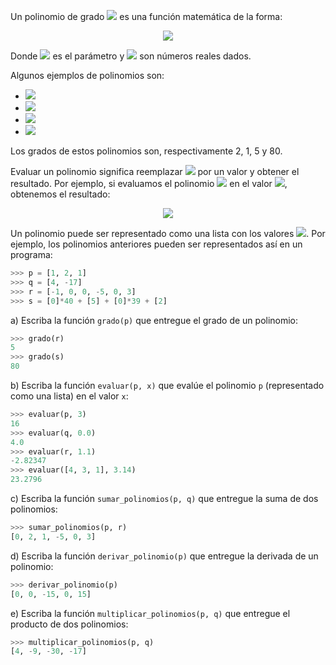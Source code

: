 Un polinomio de grado <img src="https://render.githubusercontent.com/render/math?math=n">
es una función matemática de la forma:

<p align="center" width="100%">
<img src="https://render.githubusercontent.com/render/math?math=p(x) = a_{0} %2B a_{1}x %2B a_{2}x^{2} %2B a_{3}x^{3} %2B \ldots %2B a_{n}x^{n}">
</p>

Donde <img src="https://render.githubusercontent.com/render/math?math=x"> es
el parámetro y <img src="https://render.githubusercontent.com/render/math?math=a_{0}, a_{1}, \ldots, a_{n}">
son números reales dados.

Algunos ejemplos de polinomios son:
* <img src="https://render.githubusercontent.com/render/math?math=p(x) = 1 %2B 2x %2B x^2">
* <img src="https://render.githubusercontent.com/render/math?math=q(x) = 4 - 17x">
* <img src="https://render.githubusercontent.com/render/math?math=r(x) = -1 -5x^3 %2B 3x^5">
* <img src="https://render.githubusercontent.com/render/math?math=s(x) = 5x^40 %2B 2x^80">

Los grados de estos polinomios son, respectivamente 2, 1, 5 y 80.

Evaluar un polinomio significa reemplazar <img src="https://render.githubusercontent.com/render/math?math=x"> por
un valor y obtener el resultado. Por ejemplo, si evaluamos el polinomio <img src="https://render.githubusercontent.com/render/math?math=p">
en el valor <img src="https://render.githubusercontent.com/render/math?math=x=3">,
obtenemos el resultado:

<p align="center" width="100%">
<img src="https://render.githubusercontent.com/render/math?math=p(3) = 1 %2B (2\cdot3) %2B 3^2 = 16">
</p>

Un polinomio puede ser representado como una lista con los valores
<img src="https://render.githubusercontent.com/render/math?math=a_{0}, a_{1}, \ldots, a_{n}">.
Por ejemplo, los polinomios anteriores pueden ser representados así en un programa:

```python
>>> p = [1, 2, 1]
>>> q = [4, -17]
>>> r = [-1, 0, 0, -5, 0, 3]
>>> s = [0]*40 + [5] + [0]*39 + [2]
```

a) Escriba la función `grado(p)` que entregue el grado de un polinomio:
```python
>>> grado(r)
5
>>> grado(s)
80
```

b) Escriba la función `evaluar(p, x)` que evalúe el polinomio `p` (representado
como una lista) en el valor `x`:
```python
>>> evaluar(p, 3)
16
>>> evaluar(q, 0.0)
4.0
>>> evaluar(r, 1.1)
-2.82347
>>> evaluar([4, 3, 1], 3.14)
23.2796
```

c) Escriba la función `sumar_polinomios(p, q)` que entregue la suma de dos polinomios:
```python
>>> sumar_polinomios(p, r)
[0, 2, 1, -5, 0, 3]
```

d) Escriba la función `derivar_polinomio(p)` que entregue la derivada de un polinomio:
```python
>>> derivar_polinomio(p)
[0, 0, -15, 0, 15]
```

e) Escriba la función `multiplicar_polinomios(p, q)` que entregue el producto de dos polinomios:
```python
>>> multiplicar_polinomios(p, q)
[4, -9, -30, -17]
```
